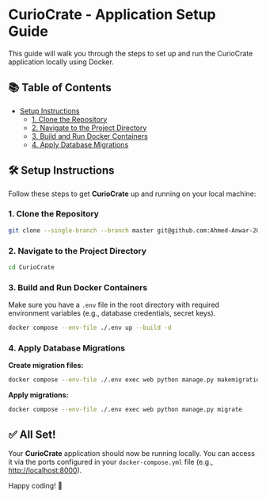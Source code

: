 # CurioCrate - Application Setup Guide

This guide will walk you through the steps to set up and run the CurioCrate application locally using Docker.

## 📚 Table of Contents
- [Setup Instructions](#setup-instructions)
  - [1. Clone the Repository](#1-clone-the-repository)
  - [2. Navigate to the Project Directory](#2-navigate-to-the-project-directory)
  - [3. Build and Run Docker Containers](#3-build-and-run-docker-containers)
  - [4. Apply Database Migrations](#4-apply-database-migrations)

## 🛠️ Setup Instructions

Follow these steps to get **CurioCrate** up and running on your local machine:

### 1. Clone the Repository
```bash
git clone --single-branch --branch master git@github.com:Ahmed-Anwar-2001/CurioCrate.git
```

### 2. Navigate to the Project Directory
```bash
cd CurioCrate
```

### 3. Build and Run Docker Containers
Make sure you have a `.env` file in the root directory with required environment variables (e.g., database credentials, secret keys).

```bash
docker compose --env-file ./.env up --build -d
```

### 4. Apply Database Migrations

**Create migration files:**
```bash
docker compose --env-file ./.env exec web python manage.py makemigrations
```

**Apply migrations:**
```bash
docker compose --env-file ./.env exec web python manage.py migrate
```

## ✅ All Set!

Your **CurioCrate** application should now be running locally. You can access it via the ports configured in your `docker-compose.yml` file (e.g., [http://localhost:8000](http://localhost:8000)).

Happy coding! 🚀
